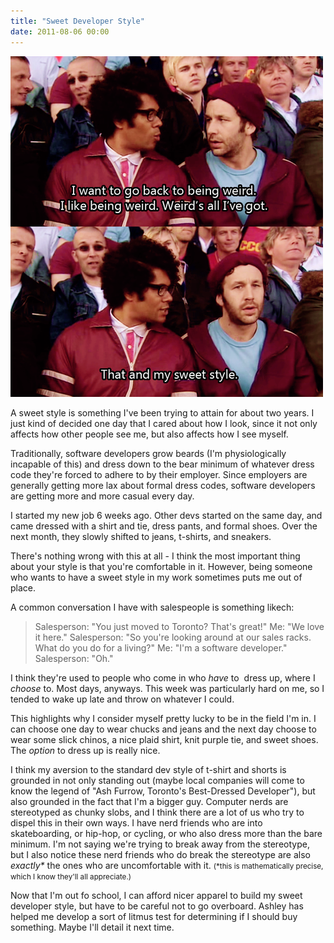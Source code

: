 ```yaml
---
title: "Sweet Developer Style"
date: 2011-08-06 00:00
---
```


<img src="/img/import/blog/2011/08/dev-style/94012CB4AF9341E18B9333A8FD85DFA3.png" class="img-responsive" />

<p>A sweet style is something I've been trying to attain for about two years. I just kind of decided one day that I cared about how I look, since it not only affects how other people see me, but also affects how I see myself.</p>

<p>Traditionally, software developers grow beards (I'm physiologically incapable of this) and dress down to the bear minimum of whatever dress code they're forced to adhere to by their employer. Since employers are generally getting more lax about formal dress codes, software developers are getting more and more casual every day.</p>

<p>I started my new job 6 weeks ago. Other devs started on the same day, and came dressed with a shirt and tie, dress pants, and formal shoes. Over the next month, they slowly shifted to jeans, t-shirts, and sneakers.</p>

<p>There's nothing wrong with this at all - I think the most important thing about your style is that you're comfortable in it. However, being someone who wants to have a sweet style in my work sometimes puts me out of place.</p>

<p>A common conversation I have with salespeople is something likech:</p>

<blockquote>

<p>Salesperson: "You just moved to Toronto? That's great!"
Me: "We love it here."
Salesperson: "So you're looking around at our sales racks. What do you do for a living?"
Me: "I'm a software developer."
Salesperson: "Oh."</p></blockquote>

<p>I think they're used to people who come in who <em>have</em> to  dress up, where I <em>choose</em> to. Most days, anyways. This week was particularly hard on me, so I tended to wake up late and throw on whatever I could.</p>

<p>This highlights why I consider myself pretty lucky to be in the field I'm in. I can choose one day to wear chucks and jeans and the next day choose to wear some slick chinos, a nice plaid shirt, knit purple tie, and sweet shoes. The <em>option</em> to dress up is really nice.</p>

<p>I think my aversion to the standard dev style of t-shirt and shorts is grounded in not only standing out (maybe local companies will come to know the legend of "Ash Furrow, Toronto's Best-Dressed Developer"), but also grounded in the fact that I'm a bigger guy. Computer nerds are stereotyped as chunky slobs, and I think there are a lot of us who try to dispel this in their own ways. I have nerd friends who are into skateboarding, or hip-hop, or cycling, or who also dress more than the bare minimum. I'm not saying we're trying to break away from the stereotype, but I also notice these nerd friends who do break the stereotype are also <em>exactly*</em> the ones who are uncomfortable with it. <small>(*this is mathematically precise, which I know they'll all appreciate.)</small></p>

<p>Now that I'm out fo school, I can afford nicer apparel to build my sweet developer style, but have to be careful not to go overboard. Ashley has helped me develop a sort of litmus test for determining if I should buy something. Maybe I'll detail it next time.</p>

<!-- more -->

